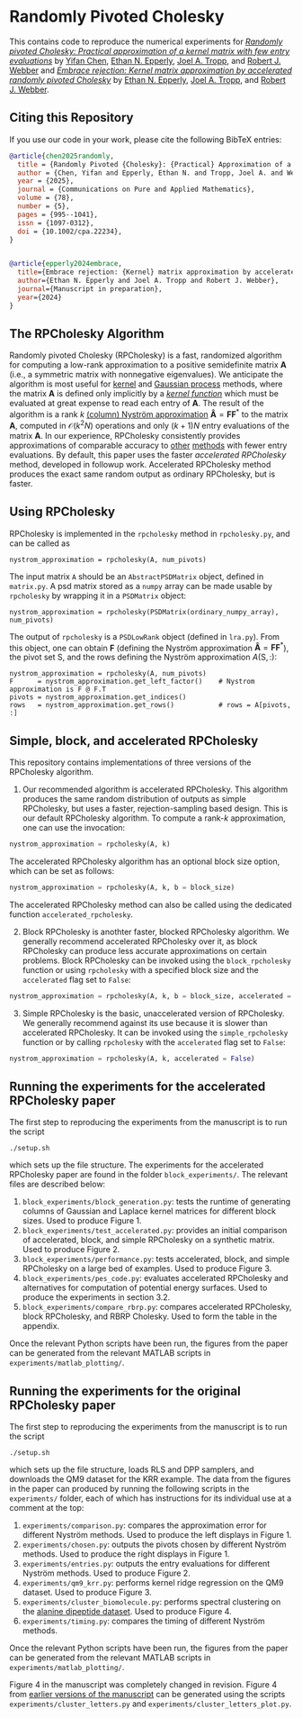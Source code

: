 # Randomly Pivoted Cholesky

This contains code to reproduce the numerical experiments for [_Randomly pivoted Cholesky: Practical approximation of a kernel matrix with few entry evaluations_](https://doi.org/10.1002/cpa.22234) by [Yifan Chen](https://yifanc96.github.io), [Ethan N. Epperly](https://www.ethanepperly.com), [Joel A. Tropp](https://tropp.caltech.edu), and [Robert J. Webber](https://rwebber.people.caltech.edu) and [_Embrace rejection: Kernel matrix approximation by accelerated randomly pivoted Cholesky_](https://arxiv.org/abs/2410.03969) by [Ethan N. Epperly](https://www.ethanepperly.com), [Joel A. Tropp](https://tropp.caltech.edu), and [Robert J. Webber](https://rwebber.people.caltech.edu).

## Citing this Repository

If you use our code in your work, please cite the following BibTeX entries:

```bibtex
@article{chen2025randomly,
  title = {Randomly Pivoted {Cholesky}: {Practical} Approximation of a Kernel Matrix with Few Entry Evaluations},
  author = {Chen, Yifan and Epperly, Ethan N. and Tropp, Joel A. and Webber, Robert J.},
  year = {2025},
  journal = {Communications on Pure and Applied Mathematics},
  volume = {78},
  number = {5},
  pages = {995--1041},
  issn = {1097-0312},
  doi = {10.1002/cpa.22234},
}


@article{epperly2024embrace,
  title={Embrace rejection: {Kernel} matrix approximation by accelerated randomly pivoted {Cholesky}},
  author={Ethan N. Epperly and Joel A. Tropp and Robert J. Webber},
  journal={Manuscript in preparation},
  year={2024}
}
```

## The RPCholesky Algorithm

Randomly pivoted Cholesky (RPCholesky) is a fast, randomized algorithm for computing a low-rank approximation to a positive semidefinite matrix $\boldsymbol{A}$ (i.e., a symmetric matrix with nonnegative eigenvalues).
We anticipate the algorithm is most useful for [kernel](https://en.wikipedia.org/wiki/Kernel_method) and [Gaussian process](https://en.wikipedia.org/wiki/Kriging) methods, where the matrix $\boldsymbol{A}$ is defined only implicitly by a [_kernel function_](https://en.wikipedia.org/wiki/Positive-definite_kernel) which must be evaluated at great expense to read each entry of $\boldsymbol{A}$.
The result of the algorithm is a rank $k$ [(column) Nyström approximation](https://en.wikipedia.org/wiki/Low-rank_matrix_approximations#Nyström_approximation) $\boldsymbol{\hat{A}} = \boldsymbol{F}\boldsymbol{F}^*$ to the matrix $\boldsymbol{A}$, computed in $\mathcal{O}(k^2N)$ operations and only $(k+1)N$ entry evaluations of the matrix $\boldsymbol{A}$.
In our experience, RPCholesky consistently provides approximations of comparable accuracy to [other](https://proceedings.neurips.cc/paper/2017/hash/a03fa30821986dff10fc66647c84c9c3-Abstract.html) [methods](https://jmlr.org/papers/v20/19-179.html) with fewer entry evaluations.
By default, this paper uses the faster _accelerated RPCholesky_ method, developed in followup work.
Accelerated RPCholesky method produces the exact same random output as ordinary RPCholesky, but is faster.

## Using RPCholesky

RPCholesky is implemented in the `rpcholesky` method in `rpcholesky.py`, and can be called as

```
nystrom_approximation = rpcholesky(A, num_pivots)
```

The input matrix `A` should be an `AbstractPSDMatrix` object, defined in `matrix.py`.
A psd matrix stored as a `numpy` array can be made usable by `rpcholesky` by wrapping it in a `PSDMatrix` object:

```
nystrom_approximation = rpcholesky(PSDMatrix(ordinary_numpy_array), num_pivots)
```

The output of `rpcholesky` is a `PSDLowRank` object (defined in `lra.py`).
From this object, one can obtain $\boldsymbol{F}$ (defining the Nyström approximation $\boldsymbol{\hat{A}} = \boldsymbol{FF}^*$), the pivot set $\mathsf{S}$, and the rows defining the Nyström approximation $A(\mathsf{S},:)$:

```
nystrom_approximation = rpcholesky(A, num_pivots)
F      = nystrom_approximation.get_left_factor()    # Nystrom approximation is F @ F.T
pivots = nystrom_approximation.get_indices() 
rows   = nystrom_approximation.get_rows()           # rows = A[pivots, :]
```

## Simple, block, and accelerated RPCholesky

This repository contains implementations of three versions of the RPCholesky algorithm.

1. Our recommended algorithm is accelerated RPCholesky. This algorithm produces the same random distribution of outputs as simple RPCholesky, but uses a faster, rejection-sampling based design. This is our default RPCholesky algorithm. To compute a rank-$k$ approximation, one can use the invocation:
```python
nystrom_approximation = rpcholesky(A, k)
```
The accelerated RPCholesky algorithm has an optional block size option, which can be set as follows:
```python
nystrom_approximation = rpcholesky(A, k, b = block_size)
```
The accelerated RPCholesky method can also be called using the dedicated function `accelerated_rpcholesky`.

2. Block RPCholesky is anothter faster, blocked RPCholesky algorithm. We generally recommend accelerated RPCholesky over it, as block RPCholesky can produce less accurate approximations on certain problems. Block RPCholesky can be invoked using the `block_rpcholesky` function or using `rpcholesky` with a specified block size and the `accelerated` flag set to `False`:
```python
nystrom_approximation = rpcholesky(A, k, b = block_size, accelerated = False)
```

3. Simple RPCholesky is the basic, unaccelerated version of RPCholesky. We generally recommend against its use because it is slower than accelerated RPCholesky. It can be invoked using the `simple_rpcholesky` function or by calling `rpcholesky` with the `accelerated` flag set to `False`:
```python
nystrom_approximation = rpcholesky(A, k, accelerated = False)
```

## Running the experiments for the accelerated RPCholesky paper

The first step to reproducing the experiments from the manuscript is to run the script

```
./setup.sh
```

which sets up the file structure.
The experiments for the accelerated RPCholesky paper are found in the folder `block_experiments/`.
The relevant files are described below:

1. `block_experiments/block_generation.py`: tests the runtime of generating columns of Gaussian and Laplace kernel matrices for different block sizes. Used to produce Figure 1.
2. `block_experiments/test_accelerated.py`: provides an initial comparison of accelerated, block, and simple RPCholesky on a synthetic matrix. Used to produce Figure 2.
3. `block_experiments/performance.py`: tests accelerated, block, and simple RPCholesky on a large bed of examples. Used to produce Figure 3.
4. `block_experiments/pes_code.py`: evaluates accelerated RPCholesky and alternatives for computation of potential energy surfaces. Used to produce the experiments in section 3.2.
5. `block_experiments/compare_rbrp.py`: compares accelerated RPCholesky, block RPCholesky, and RBRP Cholesky. Used to form the table in the appendix.

Once the relevant Python scripts have been run, the figures from the paper can be generated from the relevant MATLAB scripts in `experiments/matlab_plotting/`.

## Running the experiments for the original RPCholesky paper

The first step to reproducing the experiments from the manuscript is to run the script

```
./setup.sh
```

which sets up the file structure, loads RLS and DPP samplers, and downloads the QM9 dataset for the KRR example.
The data from the figures in the paper can produced by running the following scripts in the `experiments/` folder, each of which has instructions for its individual use at a comment at the top:

1. `experiments/comparison.py`: compares the approximation error for different Nyström methods. Used to produce the left displays in Figure 1.
2. `experiments/chosen.py`: outputs the pivots chosen by different Nyström methods. Used to produce the right displays in Figure 1.
3. `experiments/entries.py`: outputs the entry evaluations for different Nyström methods. Used to produce Figure 2.
4. `experiments/qm9_krr.py`: performs kernel ridge regression on the QM9 dataset. Used to produce Figure 3.
5. `experiments/cluster_biomolecule.py`: performs spectral clustering on the [alanine dipeptide dataset](https://markovmodel.github.io/mdshare/ALA2/). Used to produce Figure 4.
6. `experiments/timing.py`: compares the timing of different Nyström methods.

Once the relevant Python scripts have been run, the figures from the paper can be generated from the relevant MATLAB scripts in `experiments/matlab_plotting/`.

Figure 4 in the manuscript was completely changed in revision. Figure 4 from [earlier versions of the manuscript](https://arxiv.org/abs/2207.06503v3) can be generated using the scripts `experiments/cluster_letters.py` and `experiments/cluster_letters_plot.py`.

